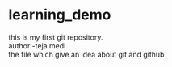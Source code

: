 # learning_demo
this is my first git repository.
<br>
author -teja medi
<br>
the file which give an idea about git and github
